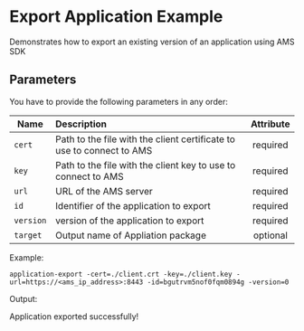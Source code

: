 Export Application Example
==========================

Demonstrates how to export an existing version of an application using AMS SDK

Parameters
-----

You have to provide the following parameters in any order:

| Name      | Description           | Attribute  |
| --------- |:--------------------  | :--------: |
| `cert`    | Path to the file with the client certificate to use to connect to AMS | required |
| `key`     | Path to the file with the client key to use to connect to AMS  | required |
| `url`     | URL of the AMS server      | required |
| `id`      | Identifier of the application to export  | required |
| `version` | version of the application to export     | required |
| `target`  | Output name of Appliation package        | optional |


Example:

    application-export -cert=./client.crt -key=./client.key -url=https://<ams_ip_address>:8443 -id=bgutrvm5nof0fqm0894g -version=0

Output:

Application exported successfully!

